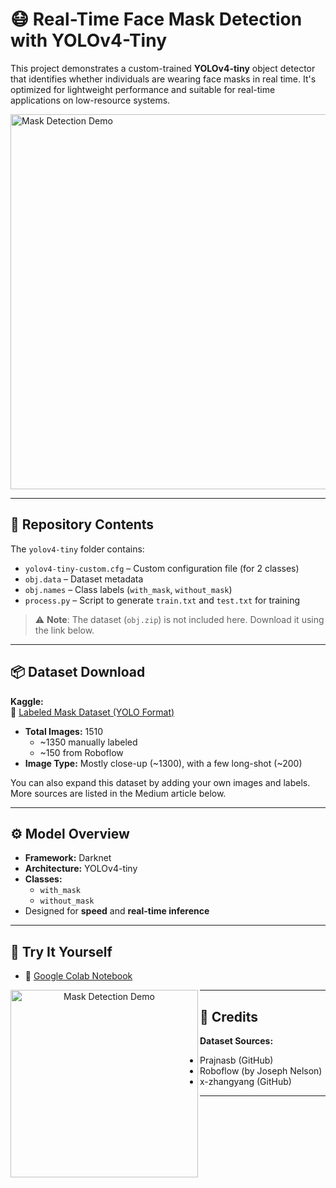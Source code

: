 # 😷 Real-Time Face Mask Detection with YOLOv4-Tiny

This project demonstrates a custom-trained **YOLOv4-tiny** object detector that identifies whether individuals are wearing face masks in real time. It's optimized for lightweight performance and suitable for real-time applications on low-resource systems.

<p>
  <img src="https://github.com/kwijesinghe97/CUSTOM-YOLOv4-Tiny-Model-for-Face-Mask-Detection-in-Real-Time/blob/main/demo.gif?raw=true" alt="Mask Detection Demo" width="600"/>
</p>


---

## 📁 Repository Contents

The `yolov4-tiny` folder contains:
- `yolov4-tiny-custom.cfg` – Custom configuration file (for 2 classes)
- `obj.data` – Dataset metadata
- `obj.names` – Class labels (`with_mask`, `without_mask`)
- `process.py` – Script to generate `train.txt` and `test.txt` for training

> ⚠️ **Note**: The dataset (`obj.zip`) is not included here. Download it using the link below.

---

## 📦 Dataset Download

**Kaggle:**  
🔗 [Labeled Mask Dataset (YOLO Format)](https://www.kaggle.com/techzizou/labeled-mask-dataset-yolo-darknet)

- **Total Images:** 1510  
  - ~1350 manually labeled  
  - ~150 from Roboflow
- **Image Type:** Mostly close-up (~1300), with a few long-shot (~200)

You can also expand this dataset by adding your own images and labels. More sources are listed in the Medium article below.

---

## ⚙️ Model Overview

- **Framework:** Darknet  
- **Architecture:** YOLOv4-tiny  
- **Classes:**  
  - `with_mask`  
  - `without_mask`  
- Designed for **speed** and **real-time inference**

---

## 🚀 Try It Yourself

- 📔 [Google Colab Notebook](https://drive.google.com/file/d/1mhg7imcCQNVfmQsyU3H060uN9CWXJ-OH/view?usp=sharing)  

<div align="center">
  <img src="https://github.com/kwijesinghe97/CUSTOM-YOLOv4-Tiny-Model-for-Face-Mask-Detection-in-Real-Time/blob/main/demo2.gif?raw=true" alt="Mask Detection Demo" width="300" align="left"/>
</div>

---

## 🙌 Credits

**Dataset Sources:**
- Prajnasb (GitHub)  
- Roboflow (by Joseph Nelson)  
- x-zhangyang (GitHub)

---
